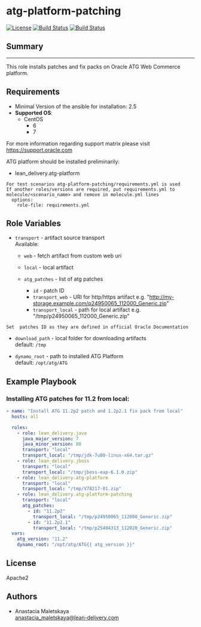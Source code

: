 atg-platform-patching
=========
[![License](https://img.shields.io/badge/license-Apache-green.svg?style=flat)](https://raw.githubusercontent.com/lean-delivery/ansible-role-atg-platform-patching/master/LICENSE)
[![Build Status](https://travis-ci.org/lean-delivery/ansible-role-atg-platform-patching.svg?branch=master)](https://travis-ci.org/lean-delivery/ansible-role-atg-platform-patching)
[![Build Status](https://gitlab.com/lean-delivery/ansible-role-atg-platform-patching/badges/master/build.svg)](https://gitlab.com/lean-delivery/ansible-role-atg-platform-patching)

## Summary
--------------

This role installs patches and fix packs on Oracle ATG Web Commerce platform.


Requirements
--------------

 - Minimal Version of the ansible for installation: 2.5
 - **Supported OS**:
   - CentOS
     - 6
     - 7

For more information regarding support matrix please visit <https://support.oracle.com>

ATG platform should be installed preliminarily:
  - lean_delivery.atg-platform


```
For test scenarios atg-platform-patching/requirements.yml is used  
If another roles/versions are required, put requirements.yml to molecule/<scenario_name> and remove in molecule.yml lines  
  options:  
    role-file: requirements.yml
```


Role Variables
--------------

  - `transport` - artifact source transport  
     Available:
      - `web` - fetch artifact from custom web uri
      - `local` - local artifact

      - `atg_patches` - list of atg patches
        - `id` - patch ID
        - `transport_web` - URI for http/https artifact  e.g. "http://my-storage.example.com/p24950065_112000_Generic.zip"
        - `transport_local` - path for local artifact e.g. "/tmp/p24950065_112000_Generic.zip"

```
Set  patches ID as they are defined in official Oracle Documentation
```


  - `download_path` - local folder for downloading artifacts  
    default: `/tmp`

  - `dynamo_root` - path to installed ATG Platform  
    default: `/opt/atg/ATG`


Example Playbook
----------------

### Installing ATG patches for 11.2 from local:
```yaml
- name: "Install ATG 11.2p2 patch and 1.2p2.1 fix pack from local"
  hosts: all

  roles:
    - role: lean_delivery.java
      java_major_version: 7
      java_minor_version: 80
      transport: "local"
      transport_local: "/tmp/jdk-7u80-linux-x64.tar.gz"
    - role: lean_delivery.jboss
      transport: "local"
      transport_local: "/tmp/jboss-eap-6.1.0.zip"
    - role: lean_delivery.atg-platform
      transport: "local"
      transport_local: "/tmp/V78217-01.zip"
    - role: lean_delivery.atg-platform-patching
      transport: "local"
      atg_patches:
        - id: "11.2p2"
          transport_local: "/tmp/p24950065_112000_Generic.zip"
        - id: "11.2p2.1"
          transport_local: "/tmp/p25404313_112020_Generic.zip"
  vars:
    atg_version: "11.2"
    dynamo_root: "/opt/atg/ATG{{ atg_version }}"

```

## License

Apache2

## Authors

  - Anastacia Maletskaya  
    <anastacia_maletskaya@lean-delivery.com>
